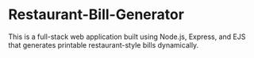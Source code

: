 # Restaurant-Bill-Generator
This is a full-stack web application built using Node.js, Express, and EJS that generates printable restaurant-style bills dynamically.
